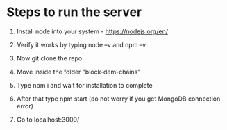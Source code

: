 # Steps to run the server

1. Install node into your system - https://nodejs.org/en/

2. Verify it works by typing node –v and npm –v

3. Now git clone the repo

4. Move inside the folder "block-dem-chains"

5. Type npm i and wait for installation to complete

6. After that type npm start (do not worry if you get MongoDB connection error)

7. Go to localhost:3000/ 
